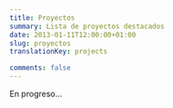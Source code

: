 ```yaml
---
title: Proyectos
summary: Lista de proyectos destacados
date: 2013-01-11T12:00:00+01:00
slug: proyectos
translationKey: projects

comments: false
---
```


En progreso...
